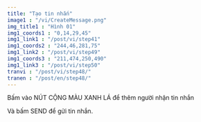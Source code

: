 ```yaml
---
title: "Tạo tin nhắn"
image1 : "/vi/CreateMessage.png"
img_title1 : "Hình 01"
img1_coords1 : "0,14,29,45"
img1_link1 : "/post/vi/step41"
img1_coords2 : "244,46,281,75"
img1_link2 : "/post/vi/step49"
img1_coords3 : "211,474,250,490"
img1_link3 : "/post/vi/step50"
tranvi : "/post/vi/step48/"
tranen : "/post/en/step48/"
---
```

Bấm vào NÚT CỘNG MÀU XANH LÁ để thêm người nhận tin nhắn

Và bấm SEND để gửi tin nhắn.